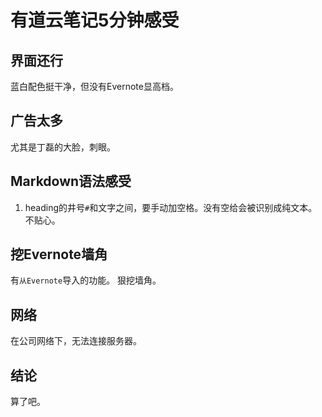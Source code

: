 # 有道云笔记5分钟感受

## 界面还行
蓝白配色挺干净，但没有Evernote显高档。

## 广告太多
尤其是丁磊的大脸，刺眼。

## Markdown语法感受
1. heading的井号`#`和文字之间，要手动加空格。没有空给会被识别成纯文本。不贴心。

## 挖Evernote墙角
有`从Evernote`导入的功能。
狠挖墙角。

## 网络
在公司网络下，无法连接服务器。

## 结论
算了吧。

